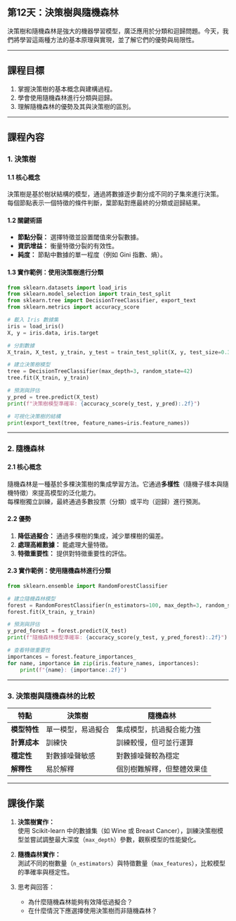 ## 第12天：決策樹與隨機森林

決策樹和隨機森林是強大的機器學習模型，廣泛應用於分類和迴歸問題。今天，我們將學習這兩種方法的基本原理與實現，並了解它們的優勢與局限性。

---

## **課程目標**
1. 掌握決策樹的基本概念與建構過程。  
2. 學會使用隨機森林進行分類與迴歸。  
3. 理解隨機森林的優勢及其與決策樹的區別。

---

## **課程內容**

### **1. 決策樹**

#### **1.1 核心概念**  
決策樹是基於樹狀結構的模型，通過將數據逐步劃分成不同的子集來進行決策。  
每個節點表示一個特徵的條件判斷，葉節點對應最終的分類或迴歸結果。

#### **1.2 關鍵術語**  
- **節點分裂：** 選擇特徵並設置閾值來分裂數據。  
- **資訊增益：** 衡量特徵分裂的有效性。  
- **純度：** 節點中數據的單一程度（例如 Gini 指數、熵）。  

#### **1.3 實作範例：使用決策樹進行分類**

```python
from sklearn.datasets import load_iris
from sklearn.model_selection import train_test_split
from sklearn.tree import DecisionTreeClassifier, export_text
from sklearn.metrics import accuracy_score

# 載入 Iris 數據集
iris = load_iris()
X, y = iris.data, iris.target

# 分割數據
X_train, X_test, y_train, y_test = train_test_split(X, y, test_size=0.3, random_state=42)

# 建立決策樹模型
tree = DecisionTreeClassifier(max_depth=3, random_state=42)
tree.fit(X_train, y_train)

# 預測與評估
y_pred = tree.predict(X_test)
print(f"決策樹模型準確率: {accuracy_score(y_test, y_pred):.2f}")

# 可視化決策樹的結構
print(export_text(tree, feature_names=iris.feature_names))
```

---

### **2. 隨機森林**

#### **2.1 核心概念**  
隨機森林是一種基於多棵決策樹的集成學習方法。它通過**多樣性**（隨機子樣本與隨機特徵）來提高模型的泛化能力。  
每棵樹獨立訓練，最終通過多數投票（分類）或平均（迴歸）進行預測。

#### **2.2 優勢**  
1. **降低過擬合：** 通過多棵樹的集成，減少單棵樹的偏差。  
2. **處理高維數據：** 能處理大量特徵。  
3. **特徵重要性：** 提供對特徵重要性的評估。  

#### **2.3 實作範例：使用隨機森林進行分類**

```python
from sklearn.ensemble import RandomForestClassifier

# 建立隨機森林模型
forest = RandomForestClassifier(n_estimators=100, max_depth=3, random_state=42)
forest.fit(X_train, y_train)

# 預測與評估
y_pred_forest = forest.predict(X_test)
print(f"隨機森林模型準確率: {accuracy_score(y_test, y_pred_forest):.2f}")

# 查看特徵重要性
importances = forest.feature_importances_
for name, importance in zip(iris.feature_names, importances):
    print(f"{name}: {importance:.2f}")
```

---

### **3. 決策樹與隨機森林的比較**

| 特點               | 決策樹                     | 隨機森林                 |
|--------------------|---------------------------|-------------------------|
| **模型特性**        | 單一模型，易過擬合         | 集成模型，抗過擬合能力強  |
| **計算成本**        | 訓練快                    | 訓練較慢，但可並行運算    |
| **穩定性**          | 對數據噪聲敏感             | 對數據噪聲較為穩定       |
| **解釋性**          | 易於解釋                  | 個別樹難解釋，但整體效果佳 |

---

## **課後作業**

1. **決策樹實作：**  
   使用 Scikit-learn 中的數據集（如 Wine 或 Breast Cancer），訓練決策樹模型並嘗試調整最大深度（`max_depth`）參數，觀察模型的性能變化。

2. **隨機森林實作：**  
   測試不同的樹數量（`n_estimators`）與特徵數量（`max_features`），比較模型的準確率與穩定性。

3. 思考與回答：  
   - 為什麼隨機森林能夠有效降低過擬合？  
   - 在什麼情況下應選擇使用決策樹而非隨機森林？  

